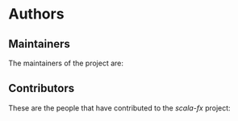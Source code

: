 # Authors

## Maintainers

The maintainers of the project are:



## Contributors

These are the people that have contributed to the _scala-fx_ project:

